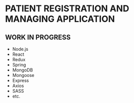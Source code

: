 # PATIENT REGISTRATION AND MANAGING APPLICATION

## WORK IN PROGRESS

- Node.js
- React
- Redux
- Spring
- MongoDB
- Mongoose
- Express
- Axios
- SASS
- etc.
